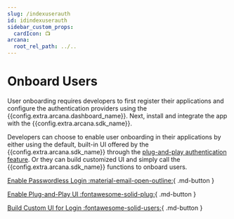 ```yaml
---
slug: /indexuserauth
id: idindexuserauth
sidebar_custom_props:
  cardIcon: 📺
arcana:
  root_rel_path: ../..
---
```

# Onboard Users

User onboarding requires developers to first register their applications and configure the authentication providers using the {{config.extra.arcana.dashboard_name}}. Next, install and integrate the app with the {{config.extra.arcana.sdk_name}}.

Developers can choose to enable user onboarding in their applications by either using the default, built-in UI offered by the {{config.extra.arcana.sdk_name}}  through the [plug-and-play authentication feature]({{page.meta.arcana.root_rel_path}}/concepts/plugnplayauth.md). Or they can build customized UI and simply call the {{config.extra.arcana.sdk_name}} functions to onboard users.

[Enable Passwordless Login :material-email-open-outline:](./wallet_plugnplay.md){ .md-button }

[Enable Plug-and-Play UI :fontawesome-solid-plug:](./wallet_plugnplay.md){ .md-button }

[Build Custom UI for Login :fontawesome-solid-users:](./build_social/index.md){ .md-button } 